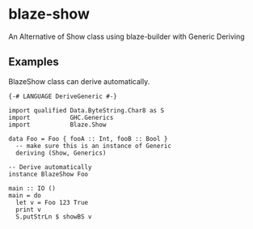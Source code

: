 blaze-show
==========

An Alternative of Show class using blaze-builder with Generic Deriving

Examples
--------

BlazeShow class can derive automatically.

~~~ {.haskell}
{-# LANGUAGE DeriveGeneric #-}

import qualified Data.ByteString.Char8 as S
import           GHC.Generics
import           Blaze.Show

data Foo = Foo { fooA :: Int, fooB :: Bool }
  -- make sure this is an instance of Generic
  deriving (Show, Generics)

-- Derive automatically
instance BlazeShow Foo

main :: IO ()
main = do
  let v = Foo 123 True
  print v
  S.putStrLn $ showBS v
~~~
